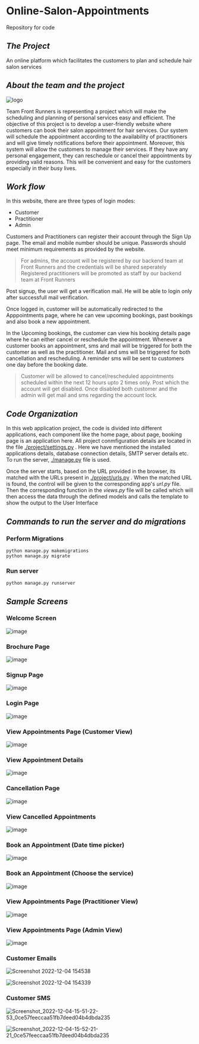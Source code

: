 # Online-Salon-Appointments
Repository for code

## *The Project*
An online platform which facilitates the customers to plan and schedule hair salon services


## *About the team and the project*

![logo](https://user-images.githubusercontent.com/17834899/205514008-0b220eb7-7e0f-4b57-8c8c-5a1ef6fdc91d.png)

Team Front Runners is representing a project which will make the scheduling and planning of personal services easy and efficient.
The objective of this project is to develop a user-friendly website where customers can book their salon appointment for hair services.
Our system will schedule the appointment according to the availability of practitioners and will give timely notifications before their appointment.
Moreover, this system will allow the customers to manage their services.
If they have any personal engagement, they can reschedule or cancel their appointments by providing valid reasons.
This will be convenient and easy for the customers especially in their busy lives.



## *Work flow*
In this website, there are three types of login modes:
+ Customer
+ Practitioner
+ Admin


Customers and Practitioners can register their account through the Sign Up page. The email and mobile number should be unique. Passwords should meet minimum requirements as provided by the website.
>For admins, the account will be registered by our backend team at Front Runners and the credentials will be shared seperately
>Registered practitioners will be promoted as staff by our backend team at Front Runners

Post signup, the user will get a verification mail. He will be able to login only after successfull mail verification. 

Once logged in, customer will be automatically redirected to the Apppointments page, where he can vew upcoming bookings, past bookings and also book a new appointment.

In the Upcoming bookings, the customer can view his booking details page where he can either cancel or reschedule the appointment. Whenever a customer books an appointment, sms and mail will be triggered for both the customer as well as the practitioner. Mail and sms will be triggered for both cancellation and rescheduling.
A reminder sms will be sent to customers one day before the booking date.

> Customer will be allowed to cancel/rescheduled appointments scheduled within the next 12 hours upto 2 times only. Post which the account will get disabled.
> Once disabled both customer and the admin will get mail and sms regarding the account lock.



## *Code Organization*
In this web application project, the code is divided into different applications, each component like the home page, about page, booking page is an application here. All project conmfiguration details
are located in the file [./project/settings.py](../../project/settings.py) . Here we have mentioned the installed applications details, database connection details, SMTP server details etc. To run the server, [./manage.py](url) file is used.

Once the server starts, based on the URL provided in the browser, its matched with the URLs present in [./project/urls.py](url) . When the matched URL is found, the control will be given to the corresponding app's
_url.py_ file. Then the corresponding function in the _views.py_ file will be called which will then access the data through the defined models and calls the template to show the output to the User Interface


## *Commands to run the server and do migrations*

### Perform Migrations
```
python manage.py makemigrations
python manage.py migrate
```

### Run server
```
python manage.py runserver
```




## *Sample Screens*
### Welcome Screen
![image](https://user-images.githubusercontent.com/17834899/205507872-02c1d081-c529-4ab8-bae6-71cb0f505461.png)




### Brochure Page
![image](https://user-images.githubusercontent.com/17834899/205507893-7698bd70-41fa-4230-af76-7b28283630be.png)




### Signup Page
![image](https://user-images.githubusercontent.com/17834899/205507911-558dd1ab-f2de-432e-a30f-9cf642cc5267.png)




### Login Page
![image](https://user-images.githubusercontent.com/17834899/205507927-6310ef32-23c0-4d0b-b7aa-0c030ad1cca2.png)




### View Appointments Page (Customer View)
![image](https://user-images.githubusercontent.com/17834899/205507939-73fbb7e8-541c-4177-bd20-674622809fd7.png)




### View Appointment Details
![image](https://user-images.githubusercontent.com/17834899/205507943-38081d46-b0bc-4b97-a6be-ad8320f615a7.png)




### Cancellation Page
![image](https://user-images.githubusercontent.com/17834899/205507952-10503f5c-5f4f-4127-8e89-10e3be3792da.png)




### View Cancelled Appointments
![image](https://user-images.githubusercontent.com/17834899/205507956-fd6ff5b8-d4fb-40cb-bf14-9a1a5d1bdbf5.png)




### Book an Appointment (Date time picker)
![image](https://user-images.githubusercontent.com/17834899/205507964-05c49d7e-15fe-4f7b-af3e-88422eb5b2c6.png)




### Book an Appointment (Choose the service)
![image](https://user-images.githubusercontent.com/17834899/205507979-9a1f59bb-d57a-464d-8748-8b516d93972c.png)




### View Appointments Page (Practitioner View)
![image](https://user-images.githubusercontent.com/17834899/205508011-c99456c8-0da7-4b64-bf17-af60a8de577e.png)




### View Appointments Page (Admin View)
![image](https://user-images.githubusercontent.com/17834899/205508026-0a96bf14-e97d-4ede-aa7b-4210bf43f760.png)


### Customer Emails
![Screenshot 2022-12-04 154538](https://user-images.githubusercontent.com/17834899/205515002-696b474f-7d8f-443d-ac66-9a1e9618e786.png)

![Screenshot 2022-12-04 154339](https://user-images.githubusercontent.com/17834899/205515013-eb23bf56-cc67-4296-b51e-d80aae4d4a39.png)


### Customer SMS
![Screenshot_2022-12-04-15-51-22-53_0ce57feeccaa51fb7deed04b4dbda235](https://user-images.githubusercontent.com/17834899/205515049-59a94578-d4f8-497a-8515-4e3d3a7b0ec6.jpg)

![Screenshot_2022-12-04-15-52-21-21_0ce57feeccaa51fb7deed04b4dbda235](https://user-images.githubusercontent.com/17834899/205515055-5318dde2-6c0f-4d1f-8a8b-0aa3c9297f5f.jpg)



